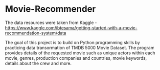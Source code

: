 # Movie-Recommender

The data resources were taken from Kaggle - https://www.kaggle.com/ibtesama/getting-started-with-a-movie-recommendation-system/data

The goal of this project is to build on Python programming skills by practicing data transormation of TMDB 5000 Movie Dataset. The program provides details of the requested movie such as unique actors within each movie, genres, production companies and countries, movie keywords, details about the crew and more.

